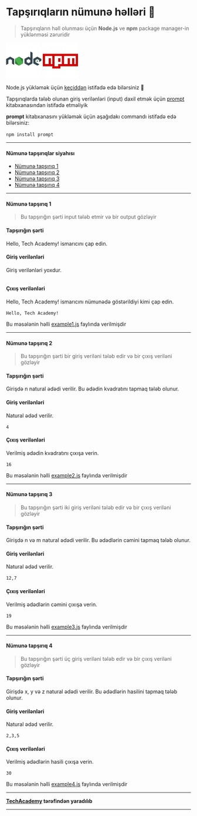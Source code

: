 # Tapşırıqların nümunə həlləri :bookmark_tabs:


> Tapşırıqların həll olunması üçün **Node.js** ve **npm** package manager-in yüklənməsi zəruridir 

![Node.js logo](./assets/icons8-nodejs-96.png)
![npm logo](./assets/icons8-npm-96.png)

Node.js yükləmək üçün [keçiddən](https://nodejs.org/en/) istifadə edə bilərsiniz :pushpin:

Tapşırıqlarda tələb olunan giriş verilənləri (input) daxil etmək üçün [prompt](https://www.npmjs.com/package/prompt) kitabxanasından istifadə etməliyik

**prompt** kitabxanasını yükləmək üçün aşağıdakı commandı istifadə edə bilərsiniz:

```npm install prompt```

---

#### Nümunə tapşırıqlar siyahısı

- [Nümunə tapşırıq 1](https://github.com/TechAcademy-Azerbaijan/e-olymp-task-template/tree/master/instructions#n%C3%BCmun%C9%99-tap%C5%9F%C4%B1r%C4%B1q-1)
- [Nümunə tapşırıq 2](https://github.com/TechAcademy-Azerbaijan/e-olymp-task-template/tree/master/instructions#n%C3%BCmun%C9%99-tap%C5%9F%C4%B1r%C4%B1q-2)
- [Nümunə tapşırıq 3](https://github.com/TechAcademy-Azerbaijan/e-olymp-task-template/tree/master/instructions#n%C3%BCmun%C9%99-tap%C5%9F%C4%B1r%C4%B1q-3)
- [Nümunə tapşırıq 4](https://github.com/TechAcademy-Azerbaijan/e-olymp-task-template/tree/master/instructions#n%C3%BCmun%C9%99-tap%C5%9F%C4%B1r%C4%B1q-4)

---

#### Nümunə tapşırıq 1

> Bu tapşırığın şərti input tələb etmir və bir output gözləyir

#### Tapşırığın şərti

Hello, Tech Academy! ismarıcını çap edin.


#### Giriş verilənləri
Giriş verilənləri yoxdur.

```  
```

#### Çıxış verilənləri
Hello, Tech Academy! ismarıcını nümunədə göstərildiyi kimi çap edin.

``` 
Hello, Tech Academy! 
```

Bu məsələnin həlli [example1.js](./example1.js) faylında verilmişdir

---

#### Nümunə tapşırıq 2

> Bu tapşırığın şərti bir giriş veriləni tələb edir və bir çıxış veriləni gözləyir

#### Tapşırığın şərti

Girişdə n natural ədədi verilir. Bu ədədin kvadratını tapmaq tələb olunur.

#### Giriş verilənləri

Natural ədəd verilir.

```
4
```

#### Çıxış verilənləri
Verilmiş ədədin kvadratını çıxışa verin.

```
16
```

Bu məsələnin həlli [example2.js](./example2.js) faylında verilmişdir

---

#### Nümunə tapşırıq 3

> Bu tapşırığın şərti iki giriş veriləni tələb edir və bir çıxış veriləni gözləyir

#### Tapşırığın şərti

Girişdə n və m natural ədədi verilir. Bu ədədlərin cəmini tapmaq tələb olunur.

#### Giriş verilənləri

Natural ədəd verilir.

```
12,7
```

#### Çıxış verilənləri
Verilmiş ədədlərin cəmini çıxışa verin.

```
19
```

Bu məsələnin həlli [example3.js](./example3.js) faylında verilmişdir

---

#### Nümunə tapşırıq 4

> Bu tapşırığın şərti üç giriş veriləni tələb edir və bir çıxış veriləni gözləyir

#### Tapşırığın şərti

Girişdə x, y və z natural ədədi verilir. Bu ədədlərin hasilini tapmaq tələb olunur.

#### Giriş verilənləri

Natural ədəd verilir.

```
2,3,5
```

#### Çıxış verilənləri
Verilmiş ədədlərin hasili çıxışa verin.

```
30
```

Bu məsələnin həlli [example4.js](./example4.js) faylında verilmişdir


---

**[TechAcademy](https://www.tech.edu.az/) tərəfindən yaradılıb**

---

